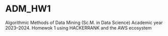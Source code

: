 # ADM_HW1
Algorithmic Methods of Data Mining (Sc.M. in Data Science) Academic year 2023–2024. Homewok 1 using HACKERRANK and the AWS ecosystem

